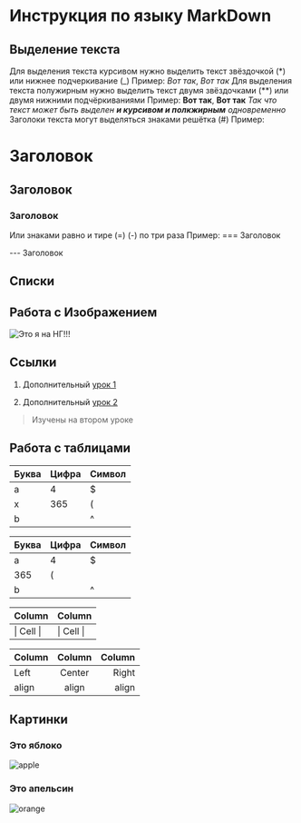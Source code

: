 # Инструкция по языку MarkDown

## Выделение текста

Для выделения текста курсивом нужно выделить текст звёздочкой (*) или нижнее подчеркивание (_)
Пример: *Вот так*, _Вот так_
Для выделения текста полужирным нужно выделить текст двумя звёздочками (**) или двумя нижними подчёркиваниями
Пример: **Вот так**, __Вот так__
_Так что текст может быть выделен **и курсивом и полкжирным** одновременно_
Заголоки текста могут выделяться знаками решётка (#) Пример:
# Заголовок
## Заголовок
### Заголовок
Или знаками равно и тире (=) (-) по три раза Пример:
=== Заголовок

--- Заголовок


## Списки

## Работа с Изображением

![Это я на НГ!!!](Sasha.jpg)

## Ссылки

1. Дополнительный [урок 1](https://habr.com/ru/post/541258/)

2. Дополнительный [урок 2](https://habr.com/ru/post/542616/)
> Изучены на втором уроке

## Работа с таблицами

Буква | Цифра | Символ
------ | ------|----------
a      | 4     | $
x      | 365    | (
b      |       | ^  

Буква|Цифра|Символ
---|---|---
a|4|$
 |365|(
b| |^  

Column | Column
------ | ------
\| Cell \|| \| Cell \|  


Column | Column | Column
:----- | :----: | -----:
Left   | Center | Right
align  | align  | align

## Картинки

### Это яблоко

![apple](apple.jpg)

### Это апельсин

![orange](orange.png)